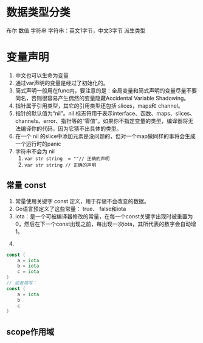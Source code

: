
# 数据类型分类

布尔
数值
字符串
	字符串：英文1字节，中文3字节
派生类型

# 变量声明

1. 中文也可以生命为变量
2. 通过var声明的变量是经过了初始化的。
3. 简式声明一般用在func内，要注意的是：全局变量和简式声明的变量尽量不要同名，否则很容易产生偶然的变量隐藏Accidental Variable Shadowing。
4. 指针属于引用类型，其它的引用类型还包括 slices，maps和 channel。
5. 指针的默认值为“nil”。nil 标志符用于表示interface、函数、maps、slices、channels、error、指针等的“零值”。如果你不指定变量的类型，编译器将无法编译你的代码，因为它猜不出具体的类型。
6. 在一个 nil 的slice中添加元素是没问题的，但对一个map做同样的事将会生成一个运行时的panic
7. 字符串不会为 nil
	1. `var str string  = ""// 正确的声明`
	2. `var str string // 正确的声明`
## 常量 const
1. 常量使用关键字 const 定义，用于存储不会改变的数据。
2. Go语言预定义了这些常量： true、 false和iota
3. iota：是一个可被编译器修改的常量，在每一个const关键字出现时被重置为0，然后在下一个const出现之前，每出现一次iota，其所代表的数字会自动增1。
4. ```go 
``` go
const (
    a = iota
    b = iota
    c = iota
)
// 或者简写：
const (
	a = iota
	b 
	c  
)
```


## scope作用域